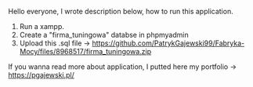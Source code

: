 Hello everyone, I wrote description below, how to run this application.

1. Run a xampp.
2. Create a "firma_tuningowa" databse in phpmyadmin
3. Upload this .sql file -> https://github.com/PatrykGajewski99/Fabryka-Mocy/files/8968517/firma_tuningowa.zip

If you wanna read more about application, I putted here my portfolio -> https://pgajewski.pl/
